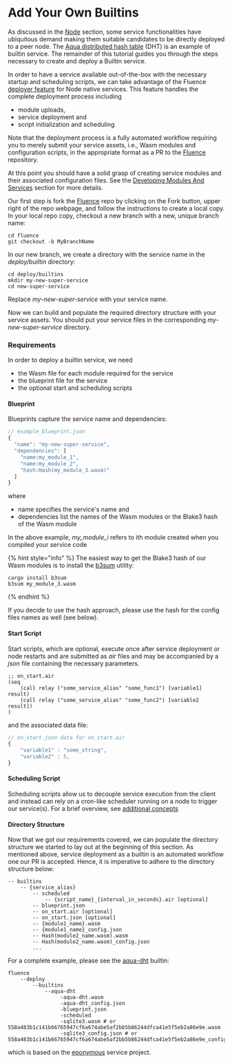 # Add Your Own Builtins

As discussed in the [Node](../knowledge_knowledge/node/knowledge_node_services.md) section, some service functionalities have ubiquitous  demand making them suitable candidates to be directly deployed to a peer node. The [Aqua distributed hash table](https://github.com/fluencelabs/fluence/tree/master/deploy/builtins/aqua-dht) \(DHT\) is an example of builtin service. The remainder of this tutorial guides you through the steps necessary to create and deploy a Builtin service. 

In order to have a service available out-of-the-box with the necessary startup and scheduling scripts,  we can take advantage of the Fluence [deployer feature](https://github.com/fluencelabs/fluence/tree/master/deploy) for Node native services. This feature  handles the complete deployment process including  

* module uploads,
* service deployment and
* script initialization and scheduling

Note that the deployment process is a fully automated workflow requiring you to merely submit your service assets, i.e., Wasm modules and configuration scripts, in the appropriate format as a PR to the [Fluence](https://github.com/fluencelabs/fluence) repository. 

At this point you should have a solid grasp of creating service modules and their associated configuration files. See the [Developing Modules And Services](../development_development/) section for more details.

Our first step is fork  the [Fluence](https://github.com/fluencelabs/fluence) repo by clicking on the Fork button, upper right of the repo webpage, and follow the instructions to create a local copy. In your local repo copy, checkout a new branch with a new, unique branch name:

```text
cd fluence
git checkout -b MyBranchName 
```

In our new branch, we create a  directory with the service name in the _deploy/builtin_ directory:

```text
cd deploy/builtins 
mkdir my-new-super-service
cd new-super-service
```

 Replace _my_-_new-super-service_ with your service name. 

Now we can build and populate the required directory structure with your service assets. You should put your service files in the corresponding _my_-_new-super-service_  directory.

### Requirements

In order to deploy a builtin service, we need

* the Wasm file for each module required for the service
* the blueprint file for the service
* the optional start and scheduling scripts

#### Blueprint

Blueprints capture the service name and dependencies:

```javascript
// example_blueprint.json
{
  "name": "my-new-super-service", 
  "dependencies": [
    "name:my_module_1",
    "name:my_module_2",
    "hash:Hash(my_module_3.wasm)"
  ]
}
```

where 

* name specifies the service's name and 
* dependencies list the names of the Wasm modules or the Blake3 hash of the Wasm module

In the above example, _my\_module\_i_ refers to ith module created when you compiled your service code

{% hint style="info" %}
The easiest way to get the Blake3 hash of our Wasm modules is to install the [b3sum](https://crates.io/crates/blake3) utility:

```text
cargo install b3sum
b3sum my_module_3.wasm
```
{% endhint %}

If you decide to use the hash approach, please use the hash for the config files names as well \(see below\).

#### **Start Script**

Start scripts, which are optional, execute once after service deployment or node restarts and are submitted as _air_  files and may be accompanied by a _json_ file containing the necessary parameters.

```text
;; on_start.air
(seq
    (call relay ("some_service_alias" "some_func1") [variable1] result)
    (call relay ("some_service_alias" "some_func2") [variable2 result])
)
```

and the associated data file:

```javascript
// on_start.json data for on_start.air
{
    "variable1" : "some_string",
    "variable2" : 5,
}
```

#### **Scheduling Script**

Scheduling scripts allow us to decouple service execution from the client and instead can rely on a cron-like scheduler running on a node to trigger our service\(s\). For a brief overview, see [additional concepts](../development_development/development_reward_block_app/development_additional_concepts.md)

#### Directory Structure

Now that we got our requirements covered, we can populate the directory structure we started to lay out at the beginning of this section. As mentioned above, service deployment as a builtin is an automated workflow one our PR is accepted. Hence, it is imperative to adhere to the directory structure below: 

```text
-- builtins
    -- {service_alias}
        -- scheduled
            -- {script_name}_{interval_in_seconds}.air [optional]
        -- blueprint.json
        -- on_start.air [optional]
        -- on_start.json [optional]
        -- {module1_name}.wasm
        -- {module1_name}_config.json
        -- Hash(module2_name.wasm).wasm
        -- Hash(module2_name.wasm)_config.json
        ...
```

For a complete example, please see the [aqua-dht](https://github.com/fluencelabs/fluence/tree/master/deploy/builtins/aqua-dht) builtin:

```text
fluence
    --deploy
        --builtins
            --aqua-dht
                 -aqua-dht.wasm
                 -aqua-dht_config.json
                 -blueprint.json
                 -scheduled
                 -sqlite3.wasm # or 558a483b1c141b66765947cf6a674abe5af2bb5b86244dfca41e5f5eb2a86e9e.wasm 
                 -sqlite3_config.json # or 558a483b1c141b66765947cf6a674abe5af2bb5b86244dfca41e5f5eb2a86e9e_config.json
```

which is based on the [eponymous](https://github.com/fluencelabs/aqua-dht) service project. 

